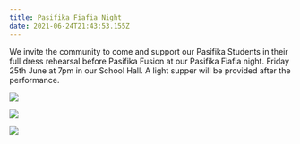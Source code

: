 ```yaml
---
title: Pasifika Fiafia Night
date: 2021-06-24T21:43:53.155Z
---
```

We invite the community to come and support our Pasifika Students in their full dress rehearsal before Pasifika Fusion at our Pasifika Fiafia night. Friday 25th June at 7pm in our School Hall. A light supper will be provided after the performance.

![](https://res.cloudinary.com/whanganuihigh/image/upload/v1624225266/Events/Pasifika_Fiafia_Night_1.png)

![](https://res.cloudinary.com/whanganuihigh/image/upload/v1624225267/Events/Pasifika_Fiafia_Night_2.png)

![](https://res.cloudinary.com/whanganuihigh/image/upload/v1624225266/Events/Pasifika_Fiafia_Night_3.png)